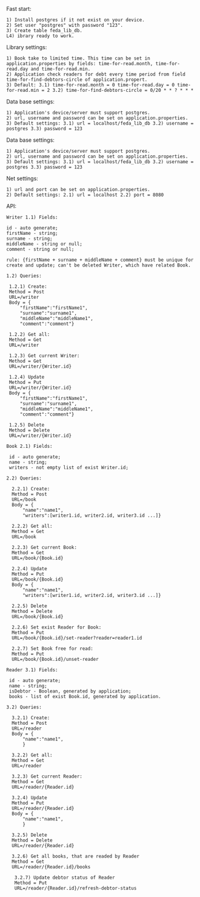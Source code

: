 Fast start:

    1) Install postgres if it not exist on your device.
    2) Set user "postgres" with password "123".
    3) Create table feda_lib_db.
    L4) ibrary ready to work.

Library settings:

    1) Book take to limited time. This time can be set in application.properties by fields: time-for-read.month, time-for-read.day and time-for-read.min.
    2) Application check readers for debt every time period from field time-for-find-debtors-circle of application.propert.
    3) Default: 3.1) time-for-read.month = 0 time-for-read.day = 0 time-for-read.min = 2 3.2) time-for-find-debtors-circle = 0/20 * * ? * * *

Data base settings:

    1) Application's device/server must support postgres.
    2) url, username and password can be set on application.properties.
    3) Default settings: 3.1) url = localhost/feda_lib_db 3.2) username = postgres 3.3) password = 123

Data base settings:

    1) Application's device/server must support postgres.
    2) url, username and password can be set on application.properties.
    3) Default settings: 3.1) url = localhost/feda_lib_db 3.2) username = postgres 3.3) password = 123

Net settings:

    1) url and port can be set on application.properties.
    2) Default settings: 2.1) url = localhost 2.2) port = 8080
    
API:

    Writer 1.1) Fields:

    id - auto generate;
    firstName - string;
    surname - string;
    middleName - string or null;
    comment - string or null;

    rule: {firstName + surname + middleName + comment} must be unique for create and update; can't be deleted Writer, which have related Book.

    1.2) Queries:

     1.2.1) Create:
     Method = Post
     URL=/writer
     Body = {
         "firstName":"firstName1",
         "surname":"surname1",
         "middleName":"middleName1",
         "comment":"comment"}
         
     1.2.2) Get all:
     Method = Get
     URL=/writer
     
     1.2.3) Get current Writer:
     Method = Get
     URL=/writer/{Writer.id}
     
     1.2.4) Update
     Method = Put
     URL=/writer/{Writer.id}
     Body = {
         "firstName":"firstName1",
         "surname":"surname1",
         "middleName":"middleName1",
         "comment":"comment"}
     
     1.2.5) Delete
     Method = Delete
     URL=/writer/{Writer.id}

    Book 2.1) Fields:

     id - auto generate;
     name - string;
     writers - not empty list of exist Writer.id;

    2.2) Queries:

      2.2.1) Create:
      Method = Post
      URL=/book
      Body = {
          "name":"name1",
          "writers":[writer1.id, writer2.id, writer3.id ...]}
          
      2.2.2) Get all:
      Method = Get
      URL=/book
      
      2.2.3) Get current Book:
      Method = Get
      URL=/book/{Book.id}
      
      2.2.4) Update
      Method = Put
      URL=/book/{Book.id}
      Body = {
          "name":"name1",
          "writers":[writer1.id, writer2.id, writer3.id ...]}
      
      2.2.5) Delete
      Method = Delete
      URL=/book/{Book.id}
      
      2.2.6) Set exist Reader for Book:
      Method = Put
      URL=/book/{Book.id}/set-reader?reader=reader1.id
      
      2.2.7) Set Book free for read:
      Method = Put
      URL=/book/{Book.id}/unset-reader

    Reader 3.1) Fields:

     id - auto generate;
     name - string;
     isDebtor - Boolean, generated by application;
     books - list of exist Book.id, generated by application.

    3.2) Queries:

      3.2.1) Create:
      Method = Post
      URL=/reader
      Body = {
          "name":"name1",
          }
          
      3.2.2) Get all:
      Method = Get
      URL=/reader
      
      3.2.3) Get current Reader:
      Method = Get
      URL=/reader/{Reader.id}
      
      3.2.4) Update
      Method = Put
      URL=/reader/{Reader.id}
      Body = {
          "name":"name1",
          }
      
      3.2.5) Delete
      Method = Delete
      URL=/reader/{Reader.id}
      
      3.2.6) Get all books, that are readed by Reader
      Method = Get
      URL=/reader/{Reader.id}/books
      
       3.2.7) Update debtor status of Reader
       Method = Put
       URL=/reader/{Reader.id}/refresh-debtor-status



